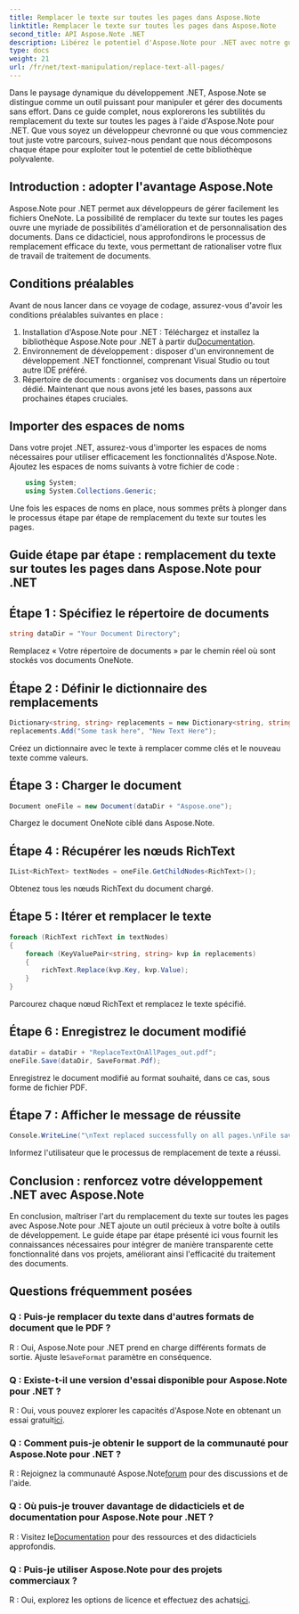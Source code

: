 ```yaml
---
title: Remplacer le texte sur toutes les pages dans Aspose.Note
linktitle: Remplacer le texte sur toutes les pages dans Aspose.Note
second_title: API Aspose.Note .NET
description: Libérez le potentiel d'Aspose.Note pour .NET avec notre guide étape par étape sur le remplacement du texte sur toutes les pages. Rationalisez le traitement des documents sans effort.
type: docs
weight: 21
url: /fr/net/text-manipulation/replace-text-all-pages/
---
```

Dans le paysage dynamique du développement .NET, Aspose.Note se distingue comme un outil puissant pour manipuler et gérer des documents sans effort. Dans ce guide complet, nous explorerons les subtilités du remplacement du texte sur toutes les pages à l'aide d'Aspose.Note pour .NET. Que vous soyez un développeur chevronné ou que vous commenciez tout juste votre parcours, suivez-nous pendant que nous décomposons chaque étape pour exploiter tout le potentiel de cette bibliothèque polyvalente.
## Introduction : adopter l'avantage Aspose.Note
Aspose.Note pour .NET permet aux développeurs de gérer facilement les fichiers OneNote. La possibilité de remplacer du texte sur toutes les pages ouvre une myriade de possibilités d'amélioration et de personnalisation des documents. Dans ce didacticiel, nous approfondirons le processus de remplacement efficace du texte, vous permettant de rationaliser votre flux de travail de traitement de documents.
## Conditions préalables
Avant de nous lancer dans ce voyage de codage, assurez-vous d'avoir les conditions préalables suivantes en place :
1.  Installation d'Aspose.Note pour .NET : Téléchargez et installez la bibliothèque Aspose.Note pour .NET à partir du[Documentation](https://reference.aspose.com/note/net/).
2. Environnement de développement : disposer d'un environnement de développement .NET fonctionnel, comprenant Visual Studio ou tout autre IDE préféré.
3. Répertoire de documents : organisez vos documents dans un répertoire dédié.
Maintenant que nous avons jeté les bases, passons aux prochaines étapes cruciales.
## Importer des espaces de noms
Dans votre projet .NET, assurez-vous d'importer les espaces de noms nécessaires pour utiliser efficacement les fonctionnalités d'Aspose.Note. Ajoutez les espaces de noms suivants à votre fichier de code :
```csharp
    using System;
    using System.Collections.Generic;
```
Une fois les espaces de noms en place, nous sommes prêts à plonger dans le processus étape par étape de remplacement du texte sur toutes les pages.
## Guide étape par étape : remplacement du texte sur toutes les pages dans Aspose.Note pour .NET
## Étape 1 : Spécifiez le répertoire de documents
```csharp
string dataDir = "Your Document Directory";
```
Remplacez « Votre répertoire de documents » par le chemin réel où sont stockés vos documents OneNote.
## Étape 2 : Définir le dictionnaire des remplacements
```csharp
Dictionary<string, string> replacements = new Dictionary<string, string>();
replacements.Add("Some task here", "New Text Here");
```
Créez un dictionnaire avec le texte à remplacer comme clés et le nouveau texte comme valeurs.
## Étape 3 : Charger le document
```csharp
Document oneFile = new Document(dataDir + "Aspose.one");
```
Chargez le document OneNote ciblé dans Aspose.Note.
## Étape 4 : Récupérer les nœuds RichText
```csharp
IList<RichText> textNodes = oneFile.GetChildNodes<RichText>();
```
Obtenez tous les nœuds RichText du document chargé.
## Étape 5 : Itérer et remplacer le texte
```csharp
foreach (RichText richText in textNodes)
{
    foreach (KeyValuePair<string, string> kvp in replacements)
    {
        richText.Replace(kvp.Key, kvp.Value);
    }
}
```
Parcourez chaque nœud RichText et remplacez le texte spécifié.
## Étape 6 : Enregistrez le document modifié
```csharp
dataDir = dataDir + "ReplaceTextOnAllPages_out.pdf";
oneFile.Save(dataDir, SaveFormat.Pdf);
```
Enregistrez le document modifié au format souhaité, dans ce cas, sous forme de fichier PDF.
## Étape 7 : Afficher le message de réussite
```csharp
Console.WriteLine("\nText replaced successfully on all pages.\nFile saved at " + dataDir);
```
Informez l'utilisateur que le processus de remplacement de texte a réussi.
## Conclusion : renforcez votre développement .NET avec Aspose.Note
En conclusion, maîtriser l'art du remplacement du texte sur toutes les pages avec Aspose.Note pour .NET ajoute un outil précieux à votre boîte à outils de développement. Le guide étape par étape présenté ici vous fournit les connaissances nécessaires pour intégrer de manière transparente cette fonctionnalité dans vos projets, améliorant ainsi l'efficacité du traitement des documents.
## Questions fréquemment posées
### Q : Puis-je remplacer du texte dans d'autres formats de document que le PDF ?
 R : Oui, Aspose.Note pour .NET prend en charge différents formats de sortie. Ajuste le`SaveFormat` paramètre en conséquence.
### Q : Existe-t-il une version d'essai disponible pour Aspose.Note pour .NET ?
 R : Oui, vous pouvez explorer les capacités d'Aspose.Note en obtenant un essai gratuit[ici](https://releases.aspose.com/).
### Q : Comment puis-je obtenir le support de la communauté pour Aspose.Note pour .NET ?
 R : Rejoignez la communauté Aspose.Note[forum](https://forum.aspose.com/c/note/28) pour des discussions et de l'aide.
### Q : Où puis-je trouver davantage de didacticiels et de documentation pour Aspose.Note pour .NET ?
 R : Visitez le[Documentation](https://reference.aspose.com/note/net/) pour des ressources et des didacticiels approfondis.
### Q : Puis-je utiliser Aspose.Note pour des projets commerciaux ?
R : Oui, explorez les options de licence et effectuez des achats[ici](https://purchase.aspose.com/buy).